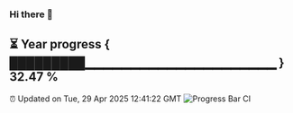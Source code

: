 ### Hi there 👋
⏳ Year progress { █████████▁▁▁▁▁▁▁▁▁▁▁▁▁▁▁▁▁▁▁▁▁ } 32.47 %
---
⏰ Updated on Tue, 29 Apr 2025 12:41:22 GMT
![Progress Bar CI](https://github.com/liununu/liununu/workflows/Progress%20Bar%20CI/badge.svg)
